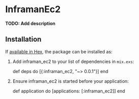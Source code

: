 # InframanEc2

**TODO: Add description**

## Installation

If [available in Hex](https://hex.pm/docs/publish), the package can be installed as:

  1. Add inframan_ec2 to your list of dependencies in `mix.exs`:

        def deps do
          [{:inframan_ec2, "~> 0.0.1"}]
        end

  2. Ensure inframan_ec2 is started before your application:

        def application do
          [applications: [:inframan_ec2]]
        end

